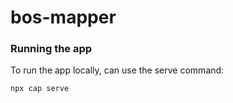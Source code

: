 # bos-mapper

### Running the app

To run the app locally, can use the serve command:

```bash
npx cap serve
```
